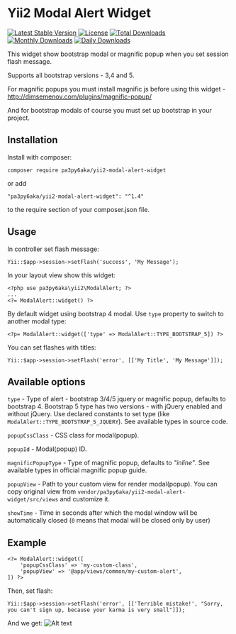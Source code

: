 Yii2 Modal Alert Widget
=======================

[![Latest Stable Version](https://img.shields.io/packagist/v/pa3py6aka/yii2-modal-alert-widget.svg)](https://packagist.org/packages/pa3py6aka/yii2-modal-alert-widget)
[![License](https://poser.pugx.org/pa3py6aka/yii2-modal-alert-widget/license)](https://packagist.org/packages/pa3py6aka/yii2-modal-alert-widget)
[![Total Downloads](https://poser.pugx.org/pa3py6aka/yii2-modal-alert-widget/downloads)](https://packagist.org/packages/pa3py6aka/yii2-modal-alert-widget)
[![Monthly Downloads](https://poser.pugx.org/pa3py6aka/yii2-modal-alert-widget/d/monthly)](https://packagist.org/packages/pa3py6aka/yii2-modal-alert-widget)
[![Daily Downloads](https://poser.pugx.org/pa3py6aka/yii2-modal-alert-widget/d/daily)](https://packagist.org/packages/pa3py6aka/yii2-modal-alert-widget)

This widget show bootstrap modal or magnific popup when you set session flash message.

Supports all bootstrap versions - 3,4 and 5.

For magnific popups you must install magnific js before using this widget - http://dimsemenov.com/plugins/magnific-popup/

And for bootstrap modals of course you must set up bootstrap in your project.

Installation
------------
Install with composer:
```
composer require pa3py6aka/yii2-modal-alert-widget
```
or add
```
"pa3py6aka/yii2-modal-alert-widget": "^1.4"
```
to the require section of your composer.json file.

Usage
-----
In controller set flash message:
```
Yii::$app->session->setFlash('success', 'My Message');
```
In your layout view show this widget:
```
<?php use pa3py6aka\yii2\ModalAlert; ?>
...
<?= ModalAlert::widget() ?>
```
By default widget using bootstrap 4 modal. Use `type` property to switch to another modal type:
```
<?p= ModalAlert::widget(['type' => ModalAlert::TYPE_BOOTSTRAP_5]) ?>
```
You can set flashes with titles:
```
Yii::$app->session->setFlash('error', [['My Title', 'My Message']]);
```
Available options
-----------------
`type` - Type of alert - bootstrap 3/4/5 jquery or magnific popup, defaults to bootstrap 4. 
         Bootstrap 5 type has two versions - with jQuery enabled and without jQuery.
         Use declared constants to set type (like `ModalAlert::TYPE_BOOTSTRAP_5_JQUERY`). 
         See available types in source code.

`popupCssClass` - CSS class for modal(popup).

`popupId` - Modal(popup) ID.

`magnificPopupType` - Type of magnific popup, defaults to _"inline"_. See available types in official magnific popup guide.

`popupView` - Path to your custom view for render modal(popup). You can copy original view from `vendor/pa3py6aka/yii2-modal-alert-widget/src/views` and customize it.

`showTime` - Time in seconds after which the modal window will be automatically closed (`0` means that modal will be closed only by user)

Example
-------
```
<?= ModalAlert::widget([
    'popupCssClass' => 'my-custom-class',
    'popupView' => '@app/views/common/my-custom-alert',
]) ?>
```
Then, set flash:
```
Yii::$app->session->setFlash('error', [['Terrible mistake!', "Sorry, you can't sign up, because your karma is very small"]]);
```
And we get:
![Alt text](http://res.cloudinary.com/pa3py6aka/image/upload/v1510873911/example-screen_dzqvko.png "Example modal")

